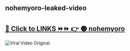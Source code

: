 
 ## nohemyoro-leaked-video 

# <h2><a href="https://clipsfans.com/nohemyoro&ref=git">🔗 Click to LINKS ⏩⏩ 👉 🟢 nohemyoro </a></h2>

<a href="https://clipsfans.com/nohemyoro&ref=git" rel="nofollow" data-target="animated-image.originalLink"><img src="https://i.ibb.co.com/xMMVF88/686577567.gif" alt="Viral Video Original" style="max-width: 100%; display: inline-block;" data-target="animated-image.originalImage"></a>
